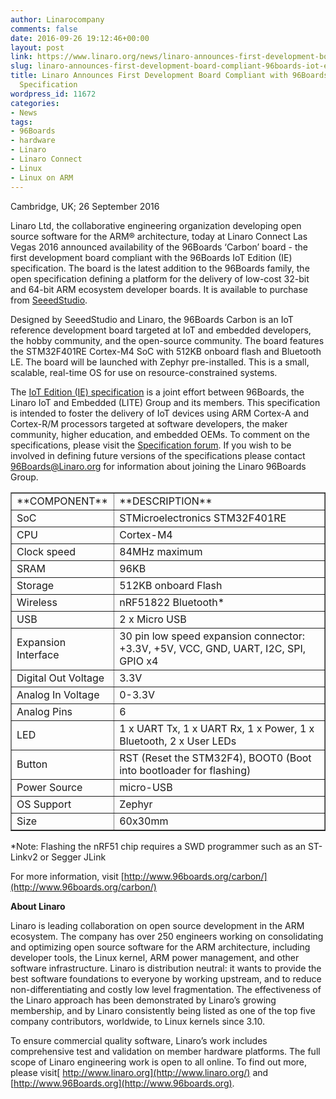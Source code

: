 ```yaml
---
author: Linarocompany
comments: false
date: 2016-09-26 19:12:46+00:00
layout: post
link: https://www.linaro.org/news/linaro-announces-first-development-board-compliant-96boards-iot-edition-specification/
slug: linaro-announces-first-development-board-compliant-96boards-iot-edition-specification
title: Linaro Announces First Development Board Compliant with 96Boards IoT Edition
  Specification
wordpress_id: 11672
categories:
- News
tags:
- 96Boards
- hardware
- Linaro
- Linaro Connect
- Linux
- Linux on ARM
---
```


Cambridge, UK; 26 September 2016

Linaro Ltd, the collaborative engineering organization developing open source software for the ARM® architecture, today at Linaro Connect Las Vegas 2016 announced availability of the 96Boards ‘Carbon’ board - the first development board compliant with the 96Boards IoT Edition (IE) specification. The board is the latest addition to the 96Boards family, the open specification defining a platform for the delivery of low-cost 32-bit and 64-bit ARM ecosystem developer boards. It is available to purchase from [SeeedStudio](https://www.96boards.org/carbon-buy). 

Designed by SeeedStudio and Linaro, the 96Boards Carbon is an IoT reference development board targeted at IoT and embedded developers, the hobby community, and the open-source community. The board features the STM32F401RE Cortex-M4 SoC with 512KB onboard flash and Bluetooth LE. The board will be launched with Zephyr pre-installed. This is a small, scalable, real-time OS for use on resource-constrained systems.

The [IoT Edition (IE) specification](https://www.96boards.org/ie-specification) is a joint effort between 96Boards, the Linaro IoT and Embedded (LITE) Group and its members. This specification is intended to foster the delivery of IoT devices using ARM Cortex-A and Cortex-R/M processors targeted at software developers, the maker community, higher education, and embedded OEMs. To comment on the specifications, please visit the [Specification forum](http://www.96boards.org/forums/forum/specification/). If you wish to be involved in defining future versions of the specifications please contact [96Boards@Linaro.org](mailto:96Boards@Linaro.org) for information about joining the Linaro 96Boards Group.


<table border="1" >
<tbody >
<tr >

<td >**COMPONENT**
</td>

<td >**DESCRIPTION**
</td>
</tr>
<tr >

<td >SoC
</td>

<td >STMicroelectronics STM32F401RE
</td>
</tr>
<tr >

<td >CPU
</td>

<td >Cortex-M4
</td>
</tr>
<tr >

<td >Clock speed
</td>

<td >84MHz maximum
</td>
</tr>
<tr >

<td >SRAM
</td>

<td >96KB
</td>
</tr>
<tr >

<td >Storage
</td>

<td >512KB onboard Flash
</td>
</tr>
<tr >

<td >Wireless
</td>

<td >nRF51822 Bluetooth*
</td>
</tr>
<tr >

<td >USB
</td>

<td >2 x Micro USB
</td>
</tr>
<tr >

<td >Expansion Interface
</td>

<td >30 pin low speed expansion connector: +3.3V, +5V, VCC, GND, UART, I2C, SPI, GPIO x4
</td>
</tr>
<tr >

<td >Digital Out Voltage
</td>

<td >3.3V
</td>
</tr>
<tr >

<td >Analog In Voltage
</td>

<td >0-3.3V
</td>
</tr>
<tr >

<td >Analog Pins
</td>

<td >6
</td>
</tr>
<tr >

<td >LED
</td>

<td >1 x UART Tx, 1 x UART Rx, 1 x Power, 1 x Bluetooth, 2 x User LEDs
</td>
</tr>
<tr >

<td >Button
</td>

<td >RST (Reset the STM32F4), BOOT0 (Boot into bootloader for flashing)
</td>
</tr>
<tr >

<td >Power Source
</td>

<td >micro-USB
</td>
</tr>
<tr >

<td >OS Support
</td>

<td >Zephyr
</td>
</tr>
<tr >

<td >Size
</td>

<td >60x30mm
</td>
</tr>
</tbody>
</table>
*Note: Flashing the nRF51 chip requires a SWD programmer such as an ST-Linkv2 or Segger JLink

For more information, visit [http://www.96boards.org/carbon/](http://www.96boards.org/carbon/)

**About Linaro**

Linaro is leading collaboration on open source development in the ARM ecosystem. The company has over 250 engineers working on consolidating and optimizing open source software for the ARM architecture, including developer tools, the Linux kernel, ARM power management, and other software infrastructure. Linaro is distribution neutral: it wants to provide the best software foundations to everyone by working upstream, and to reduce non-differentiating and costly low level fragmentation. The effectiveness of the Linaro approach has been demonstrated by Linaro’s growing membership, and by Linaro consistently being listed as one of the top five company contributors, worldwide, to Linux kernels since 3.10.

To ensure commercial quality software, Linaro’s work includes comprehensive test and validation on member hardware platforms. The full scope of Linaro engineering work is open to all online. To find out more, please visit[ http://www.linaro.org](http://www.linaro.org/) and [http://www.96Boards.org](http://www.96boards.org).
